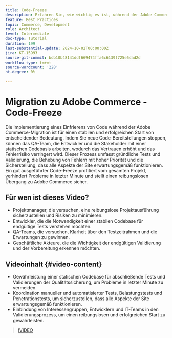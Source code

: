 ```yaml
---
title: Code-Freeze
description: Erfahren Sie, wie wichtig es ist, während der Adobe Commerce-Migration einen Code einzufrieren. Stellen Sie Stabilität, Konfidenz und einen erfolgreichen Start sicher, indem Sie die Best Practices für QA, Tests und Validierung befolgen.
feature: Best Practices
topic: Commerce, Development
role: Architect
level: Intermediate
doc-type: Tutorial
duration: 199
last-substantial-update: 2024-10-02T00:00:00Z
jira: KT-15993
source-git-commit: bdb10b48141ddf669474ffa6c6139f725e5dad2d
workflow-type: tm+mt
source-wordcount: '228'
ht-degree: 0%

---
```



# Migration zu Adobe Commerce - Code-Freeze

Die Implementierung eines Einfrierens von Code während der Adobe Commerce-Migration ist für einen stabilen und erfolgreichen Start von entscheidender Bedeutung. Indem Sie neue Code-Bereitstellungen stoppen, können das QA-Team, die Entwickler und die Stakeholder mit einer statischen Codebasis arbeiten, wodurch das Vertrauen erhöht und das Fehlerrisiko verringert wird. Dieser Prozess umfasst gründliche Tests und Validierung, die Behebung von Fehlern mit hoher Priorität und die Sicherstellung, dass alle Aspekte der Site erwartungsgemäß funktionieren. Ein gut ausgeführter Code-Freeze profitiert vom gesamten Projekt, verhindert Probleme in letzter Minute und stellt einen reibungslosen Übergang zu Adobe Commerce sicher.


## Für wen ist dieses Video?

* Projektmanager, die versuchen, eine reibungslose Projektausführung sicherzustellen und Risiken zu minimieren.
* Entwickler, die die Notwendigkeit einer stabilen Codebase für endgültige Tests verstehen möchten.
* QA-Teams, die versuchen, Klarheit über den Testzeitrahmen und die Erwartungen zu gewinnen.
* Geschäftliche Akteure, die die Wichtigkeit der endgültigen Validierung und der Vorbereitung erkennen möchten.

## Videoinhalt {#video-content}

* Gewährleistung einer statischen Codebase für abschließende Tests und Validierungen der Qualitätssicherung, um Probleme in letzter Minute zu vermeiden.
* Koordination manueller und automatisierter Tests, Belastungstests und Penetrationstests, um sicherzustellen, dass alle Aspekte der Site erwartungsgemäß funktionieren.
* Einbindung von Interessengruppen, Entwicklern und IT-Teams in den Validierungsprozess, um einen reibungslosen und erfolgreichen Start zu gewährleisten.

>[!VIDEO](https://video.tv.adobe.com/v/3432965/?learn=on)

